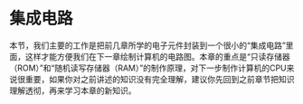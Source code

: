# 集成电路

本节，我们主要的工作是把前几章所学的电子元件封装到一个很小的“集成电路”里面，这样才能方便我们在下一章绘制计算机的电路图。本章的重点是“只读存储器（ROM）”和“随机读写存储器（RAM）”的制作原理，对下一步制作计算机的CPU来说很重要，如果你对之前讲述的知识没有完全理解，建议你先回到之前章节把知识理解透彻，再来学习本章的新知识。
